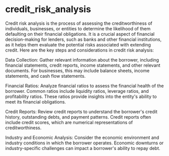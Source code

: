 # credit_risk_analysis
Credit risk analysis is the process of assessing the creditworthiness of individuals, businesses, or entities to determine the likelihood of them defaulting on their financial obligations. It is a crucial aspect of financial decision-making for lenders, such as banks and other financial institutions, as it helps them evaluate the potential risks associated with extending credit.
Here are the key steps and considerations in credit risk analysis:

  Data Collection:
    Gather relevant information about the borrower, including financial statements, credit reports, income statements, and other relevant documents. For businesses, this may include balance sheets, income statements, and cash flow statements.

  Financial Ratios:
    Analyze financial ratios to assess the financial health of the borrower. Common ratios include liquidity ratios, leverage ratios, and profitability ratios. These ratios provide insights into the entity's ability to meet its financial obligations.

  Credit Reports:
    Review credit reports to understand the borrower's credit history, outstanding debts, and payment patterns. Credit reports often include credit scores, which are numerical representations of creditworthiness.

  Industry and Economic Analysis:
    Consider the economic environment and industry conditions in which the borrower operates. Economic downturns or industry-specific challenges can impact a borrower's ability to repay debt.
